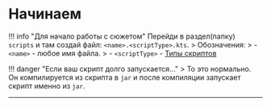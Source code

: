 # Начинаем

!!! info "Для начало работы с сюжетом"
	Перейди в раздел(папку) `scripts` и там создай файл: `<name>.<scriptType>.kts`.
	> Обозначения:
	> - `<name>` - любое имя файла.
	> - `<scriptType>` - [Типы скриптов](./scripts-type)

!!! danger "Если ваш скрипт долго запускается..."
	> То это нормально. Он компилируется из скрипта в `jar` и после компиляции запускает скрипт именно из `jar`.
	
---